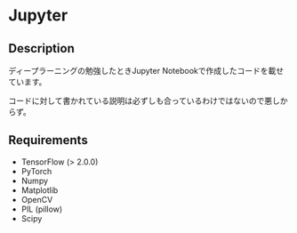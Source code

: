 # Jupyter

## Description

ディープラーニングの勉強したときJupyter Notebookで作成したコードを載せています。

コードに対して書かれている説明は必ずしも合っているわけではないので悪しからず。

## Requirements

- TensorFlow (> 2.0.0)
- PyTorch
- Numpy
- Matplotlib
- OpenCV
- PIL (pillow)
- Scipy
